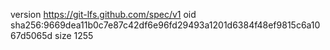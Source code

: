 version https://git-lfs.github.com/spec/v1
oid sha256:9669dea11b0c7e87c42df6e96fd29493a1201d6384f48ef9815c6a1067d5065d
size 1255
